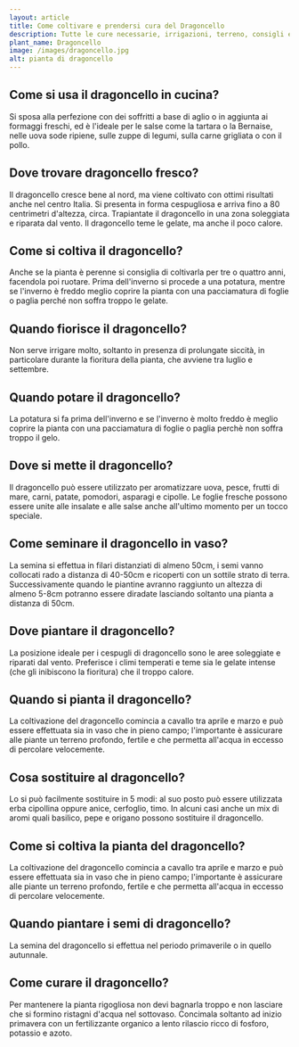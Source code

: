 ```yaml
---
layout: article
title: Come coltivare e prendersi cura del Dragoncello
description: Tutte le cure necessarie, irrigazioni, terreno, consigli e molto altro sulla coltivazione del Dragoncello
plant_name: Dragoncello
image: /images/dragoncello.jpg
alt: pianta di dragoncello
---
```


## Come si usa il dragoncello in cucina?

 Si sposa alla perfezione con dei soffritti a base di aglio o in aggiunta ai formaggi freschi, ed è l'ideale per le salse come la tartara o la Bernaise, nelle uova sode ripiene, sulle zuppe di legumi, sulla carne grigliata o con il pollo.

## Dove trovare dragoncello fresco?

Il dragoncello cresce bene al nord, ma viene coltivato con ottimi risultati anche nel centro Italia. Si presenta in forma cespugliosa e arriva fino a 80 centrimetri d'altezza, circa. Trapiantate il dragoncello in una zona soleggiata e riparata dal vento. Il dragoncello teme le gelate, ma anche il poco calore.

## Come si coltiva il dragoncello?

 Anche se la pianta è perenne si consiglia di coltivarla per tre o quattro anni, facendola poi ruotare. Prima dell'inverno si procede a una potatura, mentre se l'inverno è freddo meglio coprire la pianta con una pacciamatura di foglie o paglia perché non soffra troppo le gelate.

## Quando fiorisce il dragoncello?

 Non serve irrigare molto, soltanto in presenza di prolungate siccità, in particolare durante la fioritura della pianta, che avviene tra luglio e settembre.

## Quando potare il dragoncello?

 La potatura si fa prima dell'inverno e se l'inverno è molto freddo è meglio coprire la pianta con una pacciamatura di foglie o paglia perchè non soffra troppo il gelo.

## Dove si mette il dragoncello?

Il dragoncello può essere utilizzato per aromatizzare uova, pesce, frutti di mare, carni, patate, pomodori, asparagi e cipolle. Le foglie fresche possono essere unite alle insalate e alle salse anche all'ultimo momento per un tocco speciale.

## Come seminare il dragoncello in vaso?

La semina si effettua in filari distanziati di almeno 50cm, i semi vanno collocati rado a distanza di 40-50cm e ricoperti con un sottile strato di terra. Successivamente quando le piantine avranno raggiunto un altezza di almeno 5-8cm potranno essere diradate lasciando soltanto una pianta a distanza di 50cm.

## Dove piantare il dragoncello?

La posizione ideale per i cespugli di dragoncello sono le aree soleggiate e riparati dal vento. Preferisce i climi temperati e teme sia le gelate intense (che gli inibiscono la fioritura) che il troppo calore.

## Quando si pianta il dragoncello?

 La coltivazione del dragoncello comincia a cavallo tra aprile e marzo e può essere effettuata sia in vaso che in pieno campo; l'importante è assicurare alle piante un terreno profondo, fertile e che permetta all'acqua in eccesso di percolare velocemente.

## Cosa sostituire al dragoncello?

Lo si può facilmente sostituire in 5 modi: al suo posto può essere utilizzata erba cipollina oppure anice, cerfoglio, timo. In alcuni casi anche un mix di aromi quali basilico, pepe e origano possono sostituire il dragoncello.

## Come si coltiva la pianta del dragoncello?

La coltivazione del dragoncello comincia a cavallo tra aprile e marzo e può essere effettuata sia in vaso che in pieno campo; l'importante è assicurare alle piante un terreno profondo, fertile e che permetta all'acqua in eccesso di percolare velocemente.

## Quando piantare i semi di dragoncello?

 La semina del dragoncello si effettua nel periodo primaverile o in quello autunnale.

## Come curare il dragoncello?

 Per mantenere la pianta rigogliosa non devi bagnarla troppo e non lasciare che si formino ristagni d'acqua nel sottovaso. Concimala soltanto ad inizio primavera con un fertilizzante organico a lento rilascio ricco di fosforo, potassio e azoto.

